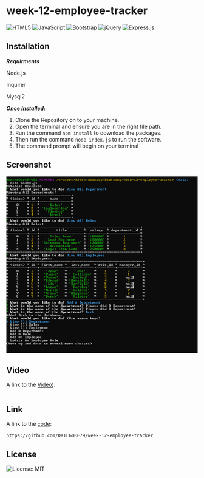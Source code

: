 # week-12-employee-tracker


![HTML5](https://img.shields.io/badge/html5-%23E34F26.svg?style=for-the-badge&logo=html5&logoColor=white) ![JavaScript](https://img.shields.io/badge/javascript-%23323330.svg?style=for-the-badge&logo=javascript&logoColor=%23F7DF1E) ![Bootstrap](https://img.shields.io/badge/bootstrap-%23563D7C.svg?style=for-the-badge&logo=bootstrap&logoColor=white)
 ![jQuery](https://img.shields.io/badge/jquery-%230769AD.svg?style=for-the-badge&logo=jquery&logoColor=white) ![Express.js](https://img.shields.io/badge/express.js-%23404d59.svg?style=for-the-badge&logo=express&logoColor=%2361DAFB) 


## Installation
***Requirments***

Node.js

Inquirer

Mysql2

***Once Installed:***
1. Clone the Repository on to your machine.
2. Open the terminal and ensure you are in the right file path.
3. Run the command ```npm install``` to download the packages.
4. Then run the command ```node index.js``` to run the software.
5. The command prompt will begin on your terminal

## Screenshot
![screenshot](./assets/images/screenshot%201.png)


## Video
A link to the [Video](https://drive.google.com/file/d/1Cgb3IGQb5cfgfCIPxzQdvmaGhilQjhq3/view?usp=sharing)):
```

```

## Link
A link to the [code](https://github.com/DKILGORE79/week-12-employee-tracker):
```
https://github.com/DKILGORE79/week-12-employee-tracker
```

## License
![License: MIT](https://img.shields.io/badge/License-MIT-yellow.svg)